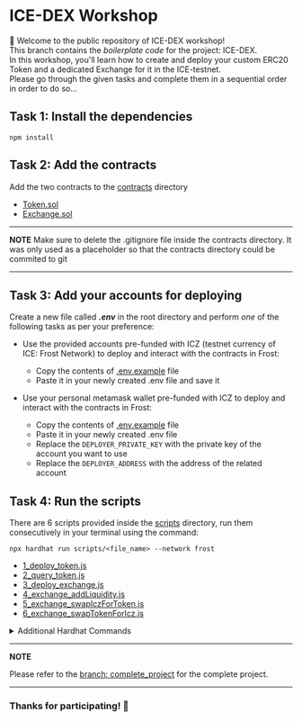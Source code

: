 # ICE-DEX Workshop
:wave: Welcome to the public repository of ICE-DEX workshop!</br>
This branch contains the *boilerplate code* for the project: ICE-DEX.</br>
In this workshop, you'll learn how to create and deploy your custom ERC20 Token and a dedicated Exchange for it in the ICE-testnet.</br>
Please go through the given tasks and complete them in a sequential order in order to do so...

## Task 1: Install the dependencies
`npm install`

## Task 2: Add the contracts
Add the two contracts to the [contracts](contracts) directory 
- [Token.sol](https://github.com/asmitadhungana/ice-dex-workshop/blob/complete-project/contracts/Token.sol)
- [Exchange.sol](https://github.com/asmitadhungana/ice-dex-workshop/blob/complete-project/contracts/Exchange.sol)
---
**NOTE**
Make sure to delete the .gitignore file inside the contracts directory. 
It was only used as a placeholder so that the contracts directory could be commited to git 

---

## Task 3: Add your accounts for deploying
Create a new file called ***.env*** in the root directory and perform *one* of the following tasks as per your preference:
* Use the provided accounts pre-funded with ICZ (testnet currency of ICE: Frost Network) to deploy and interact with the contracts in Frost:
    * Copy the contents of [.env.example](.env.example) file
    * Paste it in your newly created .env file and save it

* Use your personal metamask wallet pre-funded with ICZ to deploy and interact with the contracts in Frost:
    * Copy the contents of [.env.example](.env.example) file
    * Paste it in your newly created .env file
    * Replace the `DEPLOYER_PRIVATE_KEY` with the private key of the account you want to use
    * Replace the `DEPLOYER_ADDRESS` with the address of the related account

## Task 4: Run the scripts 
There are 6 scripts provided inside the [scripts](scripts) directory, run them consecutively in your terminal using the command:

```shell
npx hardhat run scripts/<file_name> --network frost
```

- [1_deploy_token.js](scripts/1_deploy_token.js)
- [2_query_token.js](scripts/2_query_token.js)
- [3_deploy_exchange.js](scripts/3_deploy_exchange.js)
- [4_exchange_addLiquidity.js](scripts/4_exchange_addLiquidity.js)
- [5_exchange_swapIczForToken.js](scripts/5_exchange_swapIczForToken.js)
- [6_exchange_swapTokenForIcz.js](scripts/6_exchange_swapTokenForIcz.js)

<details>
    <summary> Additional Hardhat Commands</summary>
    <p>`npx hardhat accounts`</p>
    <p>`npx hardhat compile`</p>
    <p>`npx hardhat clean`</p>
    <p>`npx hardhat test`</p>
    <p>`npx hardhat node`</p>
    <p>`npx hardhat help`</p>
</details>

---
**NOTE**

Please refer to the [branch: complete_project](https://github.com/asmitadhungana/ice-dex-workshop/tree/complete-project) for the complete project.

---

### Thanks for participating! :partying_face: